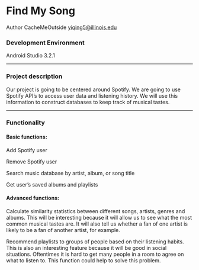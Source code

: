 <!-- ![](https://ws1.sinaimg.cn/large/006tNbRwly1fvh59oez3dj304t04uaap.jpg)
 -->
 # Find My Song

Author CacheMeOutside
yiqing5@illinois.edu

### Development Environment
Android Studio 3.2.1
****  
### Project description
Our project is going to be centered around Spotify. We are going to use Spotify API’s to access user data and listening history. We will use this information to construct databases to keep track of musical tastes.
****
### Functionality

#### Basic functions:

Add Spotify user

Remove Spotify user

Search music database by artist, album, or song title

Get user’s saved albums and playlists

#### Advanced functions:

Calculate similarity statistics between different songs, artists, genres and albums. This will be interesting because it will allow us to see what the most common musical tastes are. It will also tell us whether a fan of one artist is likely to be a fan of another artist, for example.



Recommend playlists to groups of people based on their listening habits. This is also an interesting feature because it will be good in social situations. Oftentimes it is hard to get many people in a room to agree on what to listen to. This function could help to solve this problem.
